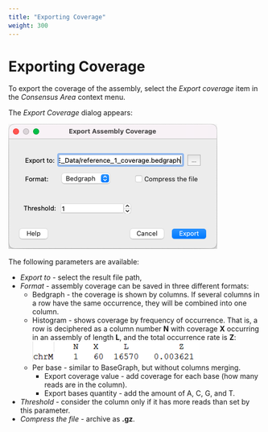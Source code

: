 ```yaml
---
title: "Exporting Coverage"
weight: 300
---
```


# Exporting Coverage

To export the coverage of the assembly, select the _Export coverage_ item in the _Consensus Area_ context menu.

The _Export Coverage_ dialog appears:

![](/images/65929844/65929845.png)

The following parameters are available:

*   _Export to_ - select the result file path,
*   _Format_ - assembly coverage can be saved in three different formats:
    *   Bedgraph - the coverage is shown by columns. If several columns in a row have the same occurrence, they will be combined into one column.
    *   Histogram - shows coverage by frequency of occurrence. That is, a row is deciphered as a column number **N** with coverage **X** occurring in an assembly of length **L**, and the total occurrence rate is **Z**:
        ![](/images/65929844/96666051.png)
    *   Per base - similar to BaseGraph, but without columns merging.
        *   Export coverage value - add coverage for each base (how many reads are in the column).
        *   Export bases quantity - add the amount of A, C, G, and T.
*   _Threshold_ - consider the column only if it has more reads than set by this parameter.
*   _Compress the file_ - archive as **.gz**.